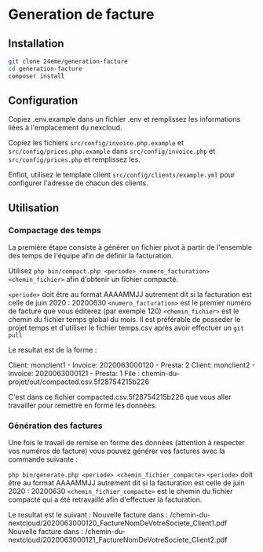 # Generation de facture

## Installation

```sh
git clone 24eme/generation-facture
cd generation-facture
composer install
```

## Configuration

Copiez .env.example dans un fichier .env et remplissez les informations liées à l'emplacement du nexcloud.

Copiez les fichiers `src/config/invoice.php.example` et  `src/config/prices.php.example` dans `src/config/invoice.php` et `src/config/prices.php` et remplissez les.

Enfint, utilisez le template client `src/config/clients/example.yml` pour configurer l'adresse de chacun des clients.

## Utilisation

### Compactage des temps

La première étape consiste à générer un fichier pivot à partir de l'ensemble des temps de l'équipe afin de définir la facturation.

Utilisez `php bin/compact.php <periode> <numero_facturation> <chemin_fichier>` afin d'obtenir un fichier compacté.

`<periode>` doit être au format AAAAMMJJ autrement dit si la facturation est celle de juin 2020 : 20200630
`<numero_facturation>` est le premier numéro de facture que vous éditerez (par exemple 120)
`<chemin_fichier>` est le chemin du fichier temps global du mois. Il est préférable de posseder le projet temps et d'utiliser le fichier temps.csv après avoir effectuer un `git pull`

Le resultat est de la forme :

Client: monclient1 - Invoice: 2020063000120 - Presta: 2
Client: monclient2 - Invoice: 2020063000121 - Presta: 1
File : chemin-du-projet/out/compacted.csv.5f28754215b226

C'est dans ce fichier compacted.csv.5f28754215b226 que vous aller travailler pour remettre en forme les données.

### Génération des factures

Une fois le travail de remise en forme des données (attention à respecter vos numéros de facture) vous pouvez générer vos factures avec la commande suivante :

`php bin/generate.php <periode> <chemin_fichier_compacte>` 
`<periode>` doit être au format AAAAMMJJ autrement dit si la facturation est celle de juin 2020 : 20200630
`<chemin_fichier_compacte>` est le chemin du fichier compacté qui a été retravaillé afin d'effectuer la facturation.

Le resultat est le suivant :
Nouvelle facture dans : /chemin-du-nextcloud/2020063000120_FactureNomDeVotreSociete_Client1.pdf
Nouvelle facture dans : /chemin-du-nextcloud/2020063000121_FactureNomDeVotreSociete_Client2.pdf

